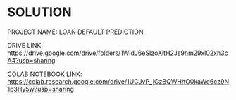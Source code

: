 # SOLUTION

PROJECT NAME: LOAN DEFAULT PREDICTION

DRIVE LINK: https://drive.google.com/drive/folders/1WidJ6eSIzoXitH2Js9hm29xl02xh3cA4?usp=sharing

COLAB NOTEBOOK LINK: https://colab.research.google.com/drive/1UCJvP_jGzBQWHhO0kaWe6cz9N1p3Hy5w?usp=sharing
